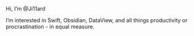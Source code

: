 Hi, I’m @Ji11ard

I’m interested in Swift, Obsidian, DataView, and all things productivity or procrastination - in equal measure. 
